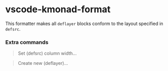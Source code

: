 # vscode-kmonad-format

This formatter makes all `deflayer` blocks conform to the layout specified in `defsrc`.

### Extra commands

> Set (defsrc) column width...  

> Create new (deflayer)...

